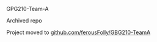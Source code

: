 GPG210-Team-A

Archived repo

Project moved to [github.com/ferousFolly/GBG210-TeamA](https://github.com/ferousFolly/GBG210-TeamA "New project repository")

